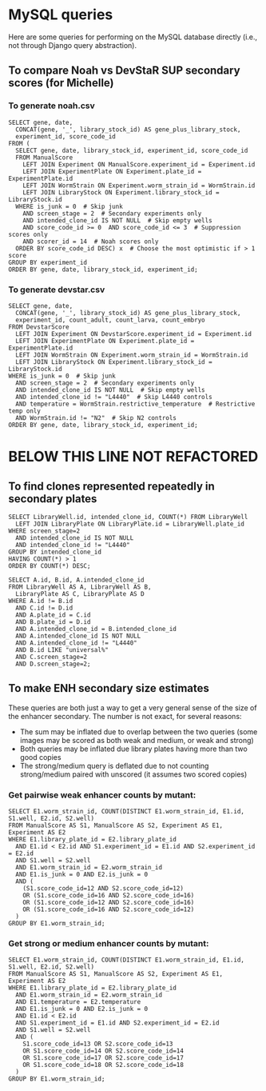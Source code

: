 # MySQL queries

Here are some queries for performing on the MySQL database directly
(i.e., not through Django query abstraction).


## To compare Noah vs DevStaR SUP secondary scores (for Michelle)

### To generate noah.csv

```
SELECT gene, date,
  CONCAT(gene, '_', library_stock_id) AS gene_plus_library_stock,
  experiment_id, score_code_id
FROM (
  SELECT gene, date, library_stock_id, experiment_id, score_code_id
  FROM ManualScore
    LEFT JOIN Experiment ON ManualScore.experiment_id = Experiment.id
    LEFT JOIN ExperimentPlate ON Experiment.plate_id = ExperimentPlate.id
    LEFT JOIN WormStrain ON Experiment.worm_strain_id = WormStrain.id
    LEFT JOIN LibraryStock ON Experiment.library_stock_id = LibraryStock.id
  WHERE is_junk = 0  # Skip junk
    AND screen_stage = 2  # Secondary experiments only
    AND intended_clone_id IS NOT NULL  # Skip empty wells
    AND score_code_id >= 0  AND score_code_id <= 3  # Suppression scores only
    AND scorer_id = 14  # Noah scores only
  ORDER BY score_code_id DESC) x  # Choose the most optimistic if > 1 score
GROUP BY experiment_id
ORDER BY gene, date, library_stock_id, experiment_id;
```


### To generate devstar.csv

```
SELECT gene, date,
  CONCAT(gene, '_', library_stock_id) AS gene_plus_library_stock,
  experiment_id, count_adult, count_larva, count_embryo
FROM DevstarScore
  LEFT JOIN Experiment ON DevstarScore.experiment_id = Experiment.id
  LEFT JOIN ExperimentPlate ON Experiment.plate_id = ExperimentPlate.id
  LEFT JOIN WormStrain ON Experiment.worm_strain_id = WormStrain.id
  LEFT JOIN LibraryStock ON Experiment.library_stock_id = LibraryStock.id
WHERE is_junk = 0  # Skip junk
  AND screen_stage = 2  # Secondary experiments only
  AND intended_clone_id IS NOT NULL  # Skip empty wells
  AND intended_clone_id != "L4440"  # Skip L4440 controls
  AND temperature = WormStrain.restrictive_temperature  # Restrictive temp only
  AND WormStrain.id != "N2"  # Skip N2 controls
ORDER BY gene, date, library_stock_id, experiment_id;
```


# BELOW THIS LINE NOT REFACTORED
## To find clones represented repeatedly in secondary plates

```
SELECT LibraryWell.id, intended_clone_id, COUNT(*) FROM LibraryWell
  LEFT JOIN LibraryPlate ON LibraryPlate.id = LibraryWell.plate_id
WHERE screen_stage=2
  AND intended_clone_id IS NOT NULL
  AND intended_clone_id != "L4440"
GROUP BY intended_clone_id
HAVING COUNT(*) > 1
ORDER BY COUNT(*) DESC;
```

```
SELECT A.id, B.id, A.intended_clone_id
FROM LibraryWell AS A, LibraryWell AS B,
  LibraryPlate AS C, LibraryPlate AS D
WHERE A.id != B.id
  AND C.id != D.id
  AND A.plate_id = C.id
  AND B.plate_id = D.id
  AND A.intended_clone_id = B.intended_clone_id
  AND A.intended_clone_id IS NOT NULL
  AND A.intended_clone_id != "L4440"
  AND B.id LIKE "universal%"
  AND C.screen_stage=2
  AND D.screen_stage=2;
```


## To make ENH secondary size estimates

These queries are both just a way to get a very general sense of the size of
the enhancer secondary. The number is not exact, for several reasons:

- The sum may be inflated due to overlap between the two queries (some images
  may be scored as both weak and medium, or weak and strong)
- Both queries may be inflated due library plates having more than two good
  copies
- The strong/medium query is deflated due to not counting strong/medium paired
  with unscored (it assumes two scored copies)


### Get pairwise weak enhancer counts by mutant:

```
SELECT E1.worm_strain_id, COUNT(DISTINCT E1.worm_strain_id, E1.id, S1.well, E2.id, S2.well)
FROM ManualScore AS S1, ManualScore AS S2, Experiment AS E1, Experiment AS E2
WHERE E1.library_plate_id = E2.library_plate_id
  AND E1.id < E2.id AND S1.experiment_id = E1.id AND S2.experiment_id = E2.id
  AND S1.well = S2.well
  AND E1.worm_strain_id = E2.worm_strain_id
  AND E1.is_junk = 0 AND E2.is_junk = 0
  AND (
    (S1.score_code_id=12 AND S2.score_code_id=12)
    OR (S1.score_code_id=16 AND S2.score_code_id=16)
    OR (S1.score_code_id=12 AND S2.score_code_id=16)
    OR (S1.score_code_id=16 AND S2.score_code_id=12)
  )
GROUP BY E1.worm_strain_id;
```


### Get strong or medium enhancer counts by mutant:

```
SELECT E1.worm_strain_id, COUNT(DISTINCT E1.worm_strain_id, E1.id, S1.well, E2.id, S2.well)
FROM ManualScore AS S1, ManualScore AS S2, Experiment AS E1, Experiment AS E2
WHERE E1.library_plate_id = E2.library_plate_id
  AND E1.worm_strain_id = E2.worm_strain_id
  AND E1.temperature = E2.temperature
  AND E1.is_junk = 0 AND E2.is_junk = 0
  AND E1.id < E2.id
  AND S1.experiment_id = E1.id AND S2.experiment_id = E2.id
  AND S1.well = S2.well
  AND (
    S1.score_code_id=13 OR S2.score_code_id=13
    OR S1.score_code_id=14 OR S2.score_code_id=14
    OR S1.score_code_id=17 OR S2.score_code_id=17
    OR S1.score_code_id=18 OR S2.score_code_id=18
  )
GROUP BY E1.worm_strain_id;
```
